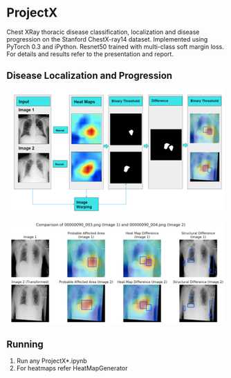 # ProjectX

Chest XRay thoracic disease classification, localization and disease progression on the Stanford ChestX-ray14 dataset. Implemented using PyTorch 0.3 and iPython. 
Resnet50 trained with multi-class soft margin loss. For details and results refer to the presentation and report. 

## Disease Localization and Progression
![](figs/hm1.png)

![](figs/hm2.png)

## Running

1. Run any ProjectX*.ipynb
2. For heatmaps refer HeatMapGenerator



